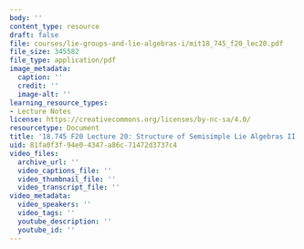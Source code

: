 ```yaml
---
body: ''
content_type: resource
draft: false
file: courses/lie-groups-and-lie-algebras-i/mit18_745_f20_lec20.pdf
file_size: 345582
file_type: application/pdf
image_metadata:
  caption: ''
  credit: ''
  image-alt: ''
learning_resource_types:
- Lecture Notes
license: https://creativecommons.org/licenses/by-nc-sa/4.0/
resourcetype: Document
title: '18.745 F20 Lecture 20: Structure of Semisimple Lie Algebras II'
uid: 81fa0f3f-94e0-4347-a86c-71472d3737c4
video_files:
  archive_url: ''
  video_captions_file: ''
  video_thumbnail_file: ''
  video_transcript_file: ''
video_metadata:
  video_speakers: ''
  video_tags: ''
  youtube_description: ''
  youtube_id: ''
---
```

